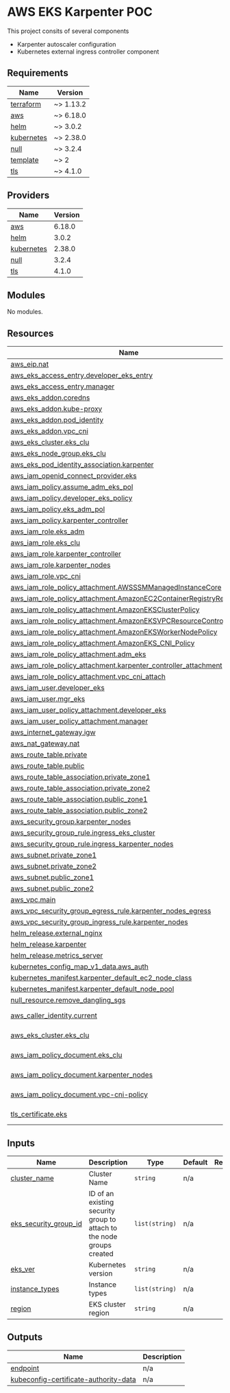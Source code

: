 # AWS EKS Karpenter POC

This project consits of several components
- Karpenter autoscaler configuration
- Kubernetes external ingress controller component 


<!-- BEGIN_TF_DOCS -->
## Requirements

| Name | Version |
|------|---------|
| <a name="requirement_terraform"></a> [terraform](#requirement\_terraform) | ~> 1.13.2 |
| <a name="requirement_aws"></a> [aws](#requirement\_aws) | ~> 6.18.0 |
| <a name="requirement_helm"></a> [helm](#requirement\_helm) | ~> 3.0.2 |
| <a name="requirement_kubernetes"></a> [kubernetes](#requirement\_kubernetes) | ~> 2.38.0 |
| <a name="requirement_null"></a> [null](#requirement\_null) | ~> 3.2.4 |
| <a name="requirement_template"></a> [template](#requirement\_template) | ~> 2 |
| <a name="requirement_tls"></a> [tls](#requirement\_tls) | ~> 4.1.0 |

## Providers

| Name | Version |
|------|---------|
| <a name="provider_aws"></a> [aws](#provider\_aws) | 6.18.0 |
| <a name="provider_helm"></a> [helm](#provider\_helm) | 3.0.2 |
| <a name="provider_kubernetes"></a> [kubernetes](#provider\_kubernetes) | 2.38.0 |
| <a name="provider_null"></a> [null](#provider\_null) | 3.2.4 |
| <a name="provider_tls"></a> [tls](#provider\_tls) | 4.1.0 |

## Modules

No modules.

## Resources

| Name | Type |
|------|------|
| [aws_eip.nat](https://registry.terraform.io/providers/hashicorp/aws/latest/docs/resources/eip) | resource |
| [aws_eks_access_entry.developer_eks_entry](https://registry.terraform.io/providers/hashicorp/aws/latest/docs/resources/eks_access_entry) | resource |
| [aws_eks_access_entry.manager](https://registry.terraform.io/providers/hashicorp/aws/latest/docs/resources/eks_access_entry) | resource |
| [aws_eks_addon.coredns](https://registry.terraform.io/providers/hashicorp/aws/latest/docs/resources/eks_addon) | resource |
| [aws_eks_addon.kube-proxy](https://registry.terraform.io/providers/hashicorp/aws/latest/docs/resources/eks_addon) | resource |
| [aws_eks_addon.pod_identity](https://registry.terraform.io/providers/hashicorp/aws/latest/docs/resources/eks_addon) | resource |
| [aws_eks_addon.vpc_cni](https://registry.terraform.io/providers/hashicorp/aws/latest/docs/resources/eks_addon) | resource |
| [aws_eks_cluster.eks_clu](https://registry.terraform.io/providers/hashicorp/aws/latest/docs/resources/eks_cluster) | resource |
| [aws_eks_node_group.eks_clu](https://registry.terraform.io/providers/hashicorp/aws/latest/docs/resources/eks_node_group) | resource |
| [aws_eks_pod_identity_association.karpenter](https://registry.terraform.io/providers/hashicorp/aws/latest/docs/resources/eks_pod_identity_association) | resource |
| [aws_iam_openid_connect_provider.eks](https://registry.terraform.io/providers/hashicorp/aws/latest/docs/resources/iam_openid_connect_provider) | resource |
| [aws_iam_policy.assume_adm_eks_pol](https://registry.terraform.io/providers/hashicorp/aws/latest/docs/resources/iam_policy) | resource |
| [aws_iam_policy.developer_eks_policy](https://registry.terraform.io/providers/hashicorp/aws/latest/docs/resources/iam_policy) | resource |
| [aws_iam_policy.eks_adm_pol](https://registry.terraform.io/providers/hashicorp/aws/latest/docs/resources/iam_policy) | resource |
| [aws_iam_policy.karpenter_controller](https://registry.terraform.io/providers/hashicorp/aws/latest/docs/resources/iam_policy) | resource |
| [aws_iam_role.eks_adm](https://registry.terraform.io/providers/hashicorp/aws/latest/docs/resources/iam_role) | resource |
| [aws_iam_role.eks_clu](https://registry.terraform.io/providers/hashicorp/aws/latest/docs/resources/iam_role) | resource |
| [aws_iam_role.karpenter_controller](https://registry.terraform.io/providers/hashicorp/aws/latest/docs/resources/iam_role) | resource |
| [aws_iam_role.karpenter_nodes](https://registry.terraform.io/providers/hashicorp/aws/latest/docs/resources/iam_role) | resource |
| [aws_iam_role.vpc_cni](https://registry.terraform.io/providers/hashicorp/aws/latest/docs/resources/iam_role) | resource |
| [aws_iam_role_policy_attachment.AWSSSMManagedInstanceCore](https://registry.terraform.io/providers/hashicorp/aws/latest/docs/resources/iam_role_policy_attachment) | resource |
| [aws_iam_role_policy_attachment.AmazonEC2ContainerRegistryReadOnly](https://registry.terraform.io/providers/hashicorp/aws/latest/docs/resources/iam_role_policy_attachment) | resource |
| [aws_iam_role_policy_attachment.AmazonEKSClusterPolicy](https://registry.terraform.io/providers/hashicorp/aws/latest/docs/resources/iam_role_policy_attachment) | resource |
| [aws_iam_role_policy_attachment.AmazonEKSVPCResourceController](https://registry.terraform.io/providers/hashicorp/aws/latest/docs/resources/iam_role_policy_attachment) | resource |
| [aws_iam_role_policy_attachment.AmazonEKSWorkerNodePolicy](https://registry.terraform.io/providers/hashicorp/aws/latest/docs/resources/iam_role_policy_attachment) | resource |
| [aws_iam_role_policy_attachment.AmazonEKS_CNI_Policy](https://registry.terraform.io/providers/hashicorp/aws/latest/docs/resources/iam_role_policy_attachment) | resource |
| [aws_iam_role_policy_attachment.adm_eks](https://registry.terraform.io/providers/hashicorp/aws/latest/docs/resources/iam_role_policy_attachment) | resource |
| [aws_iam_role_policy_attachment.karpenter_controller_attachment](https://registry.terraform.io/providers/hashicorp/aws/latest/docs/resources/iam_role_policy_attachment) | resource |
| [aws_iam_role_policy_attachment.vpc_cni_attach](https://registry.terraform.io/providers/hashicorp/aws/latest/docs/resources/iam_role_policy_attachment) | resource |
| [aws_iam_user.developer_eks](https://registry.terraform.io/providers/hashicorp/aws/latest/docs/resources/iam_user) | resource |
| [aws_iam_user.mgr_eks](https://registry.terraform.io/providers/hashicorp/aws/latest/docs/resources/iam_user) | resource |
| [aws_iam_user_policy_attachment.developer_eks](https://registry.terraform.io/providers/hashicorp/aws/latest/docs/resources/iam_user_policy_attachment) | resource |
| [aws_iam_user_policy_attachment.manager](https://registry.terraform.io/providers/hashicorp/aws/latest/docs/resources/iam_user_policy_attachment) | resource |
| [aws_internet_gateway.igw](https://registry.terraform.io/providers/hashicorp/aws/latest/docs/resources/internet_gateway) | resource |
| [aws_nat_gateway.nat](https://registry.terraform.io/providers/hashicorp/aws/latest/docs/resources/nat_gateway) | resource |
| [aws_route_table.private](https://registry.terraform.io/providers/hashicorp/aws/latest/docs/resources/route_table) | resource |
| [aws_route_table.public](https://registry.terraform.io/providers/hashicorp/aws/latest/docs/resources/route_table) | resource |
| [aws_route_table_association.private_zone1](https://registry.terraform.io/providers/hashicorp/aws/latest/docs/resources/route_table_association) | resource |
| [aws_route_table_association.private_zone2](https://registry.terraform.io/providers/hashicorp/aws/latest/docs/resources/route_table_association) | resource |
| [aws_route_table_association.public_zone1](https://registry.terraform.io/providers/hashicorp/aws/latest/docs/resources/route_table_association) | resource |
| [aws_route_table_association.public_zone2](https://registry.terraform.io/providers/hashicorp/aws/latest/docs/resources/route_table_association) | resource |
| [aws_security_group.karpenter_nodes](https://registry.terraform.io/providers/hashicorp/aws/latest/docs/resources/security_group) | resource |
| [aws_security_group_rule.ingress_eks_cluster](https://registry.terraform.io/providers/hashicorp/aws/latest/docs/resources/security_group_rule) | resource |
| [aws_security_group_rule.ingress_karpenter_nodes](https://registry.terraform.io/providers/hashicorp/aws/latest/docs/resources/security_group_rule) | resource |
| [aws_subnet.private_zone1](https://registry.terraform.io/providers/hashicorp/aws/latest/docs/resources/subnet) | resource |
| [aws_subnet.private_zone2](https://registry.terraform.io/providers/hashicorp/aws/latest/docs/resources/subnet) | resource |
| [aws_subnet.public_zone1](https://registry.terraform.io/providers/hashicorp/aws/latest/docs/resources/subnet) | resource |
| [aws_subnet.public_zone2](https://registry.terraform.io/providers/hashicorp/aws/latest/docs/resources/subnet) | resource |
| [aws_vpc.main](https://registry.terraform.io/providers/hashicorp/aws/latest/docs/resources/vpc) | resource |
| [aws_vpc_security_group_egress_rule.karpenter_nodes_egress](https://registry.terraform.io/providers/hashicorp/aws/latest/docs/resources/vpc_security_group_egress_rule) | resource |
| [aws_vpc_security_group_ingress_rule.karpenter_nodes](https://registry.terraform.io/providers/hashicorp/aws/latest/docs/resources/vpc_security_group_ingress_rule) | resource |
| [helm_release.external_nginx](https://registry.terraform.io/providers/hashicorp/helm/latest/docs/resources/release) | resource |
| [helm_release.karpenter](https://registry.terraform.io/providers/hashicorp/helm/latest/docs/resources/release) | resource |
| [helm_release.metrics_server](https://registry.terraform.io/providers/hashicorp/helm/latest/docs/resources/release) | resource |
| [kubernetes_config_map_v1_data.aws_auth](https://registry.terraform.io/providers/hashicorp/kubernetes/latest/docs/resources/config_map_v1_data) | resource |
| [kubernetes_manifest.karpenter_default_ec2_node_class](https://registry.terraform.io/providers/hashicorp/kubernetes/latest/docs/resources/manifest) | resource |
| [kubernetes_manifest.karpenter_default_node_pool](https://registry.terraform.io/providers/hashicorp/kubernetes/latest/docs/resources/manifest) | resource |
| [null_resource.remove_dangling_sgs](https://registry.terraform.io/providers/hashicorp/null/latest/docs/resources/resource) | resource |
| [aws_caller_identity.current](https://registry.terraform.io/providers/hashicorp/aws/latest/docs/data-sources/caller_identity) | data source |
| [aws_eks_cluster.eks_clu](https://registry.terraform.io/providers/hashicorp/aws/latest/docs/data-sources/eks_cluster) | data source |
| [aws_iam_policy_document.eks_clu](https://registry.terraform.io/providers/hashicorp/aws/latest/docs/data-sources/iam_policy_document) | data source |
| [aws_iam_policy_document.karpenter_nodes](https://registry.terraform.io/providers/hashicorp/aws/latest/docs/data-sources/iam_policy_document) | data source |
| [aws_iam_policy_document.vpc-cni-policy](https://registry.terraform.io/providers/hashicorp/aws/latest/docs/data-sources/iam_policy_document) | data source |
| [tls_certificate.eks](https://registry.terraform.io/providers/hashicorp/tls/latest/docs/data-sources/certificate) | data source |

## Inputs

| Name | Description | Type | Default | Required |
|------|-------------|------|---------|:--------:|
| <a name="input_cluster_name"></a> [cluster\_name](#input\_cluster\_name) | Cluster Name | `string` | n/a | yes |
| <a name="input_eks_security_group_id"></a> [eks\_security\_group\_id](#input\_eks\_security\_group\_id) | ID of an existing security group to attach to the node groups created | `list(string)` | n/a | yes |
| <a name="input_eks_ver"></a> [eks\_ver](#input\_eks\_ver) | Kubernetes version | `string` | n/a | yes |
| <a name="input_instance_types"></a> [instance\_types](#input\_instance\_types) | Instance types | `list(string)` | n/a | yes |
| <a name="input_region"></a> [region](#input\_region) | EKS cluster region | `string` | n/a | yes |

## Outputs

| Name | Description |
|------|-------------|
| <a name="output_endpoint"></a> [endpoint](#output\_endpoint) | n/a |
| <a name="output_kubeconfig-certificate-authority-data"></a> [kubeconfig-certificate-authority-data](#output\_kubeconfig-certificate-authority-data) | n/a |
<!-- END_TF_DOCS -->